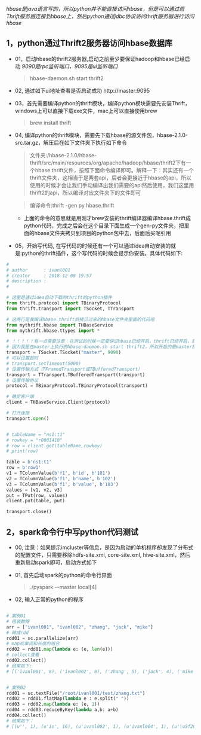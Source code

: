 *hbase是java语言写的，所以python并不能直接访问hbase，但是可以通过启Thrift服务器连接到hbase上，然后python通过jdbc协议访问thrift服务器进行访问hbase*

## 1，python通过Thrift2服务器访问hbase数据库
* 01，启动hbase的thrift2服务器,启动之前至少要保证hadoop和hbase已经启动
  *9090是rpc监听端口，9095是ui监听端口*
  > hbase-daemon.sh start thrift2


* 02, 通过如下ui地址查看是否启动成功
  http://master:9095

* 03，首先需要编译python的thrift模块，编译python模块需要先安装Thrift，windows上可以直接下载exe文件，mac上可以直接使用brew
  > brew install thrift

* 04, 编译python的thrift模块，需要先下载hbase的源文件包，hbase-2.1.0-src.tar.gz，解压后在如下文件夹下执行如下命令
  > 文件夹:/hbase-2.1.0/hbase-thrift/src/main/resources/org/apache/hadoop/hbase/thrift2下有一个hbase.thrift文件，按照下面命令编译即可。解释一下：其实还有一个thrift文件夹，这相当于是两套api，后者会更接近于hbase的api，所以使用的时候才会让我们手动编译出我们需要的api然后使用，我们这里用thrift2的api，所以编译对应文件夹下的文件即可

  > 编译命令:thrift -gen py hbase.thrift
  * 上面的命令的意思就是用刚才brew安装的thrift编译器编译hbase.thrift成python代码，完成之后会在这个目录下面生成一个gen-py文件夹，把里面的hbase文件夹拷贝到项目的python包中去，后面后买呢引用
  
* 05，开始写代码, 在写代码的时候还有一个可以通过idea自动安装的就是:python的thrift插件，这个写代码的时候会提示你安装。具体代码如下:
```python
#
# author      : ivanl001
# creator     : 2018-12-08 19:57
# description : 
# 

# 这里是通过idea自动下载的thrift的python插件
from thrift.protocol import TBinaryProtocol
from thrift.transport import TSocket, TTransport

# 这两行是我编译hbase.thrift后拷贝过来的hbase文件夹里面的代码哈
from mythrift.hbase import THBaseService
from mythrift.hbase.ttypes import *

# ！！！！！有一点需要注意：在测试的时候一定要保证hbase已经开启，thrift已经开启，就算hbase没开启，thrift也能正常开启，但是测试的时候会一直卡住，我测试的时候已经被坑死了！！！！
# 因为我是在master上执行的hbase-daemon.sh start thrift2，所以开启的是master的9090端口
transport = TSocket.TSocket("master", 9090)
# 可以设置超时
# transport.setTimeout(5000)
# 设置传输方式（TFramedTransport或TBufferedTransport）
transport = TTransport.TBufferedTransport(transport)
# 设置传输协议
protocol = TBinaryProtocol.TBinaryProtocol(transport)

# 确定客户端
client = THBaseService.Client(protocol)

# 打开连接
transport.open()


# tableName = "ns1:t1"
# rowkey = "r0001410"
# row = client.get(tableName,rowkey)
# print(row)

table = b'ns1:t1'
row = b'row1'
v1 = TColumnValue(b'f1', b'id', b'101')
v2 = TColumnValue(b'f1', b'name', b'102')
v3 = TColumnValue(b'f1', b'value', b'103')
values = [v1, v2, v3]
put = TPut(row, values)
client.put(table, put)

transport.close()
```

## 2，spark命令行中写python代码测试

* 00, 注意：如果提示imcluster等信息，是因为启动的单机程序却发现了分布式的配置文件，只需要移除hdfs-site.xml, core-site.xml, hive-site.xml，然后重新启动spark即可，启动方式如下

* 01, 首先启动spark的python的命令行界面
  > ./pyspark --master local[4]

* 02, 输入正常的python的程序
```python

# 案例01
# 组装数据
arr = ["ivanl001", "ivanl002", "zhang", "jack", "mike"]
# 转成rdd
rdd01 = sc.parallelize(arr)
# map成单词和长度的组合
rdd02 = rdd01.map(lambda e: (e, len(e)))
# collect查看
rdd02.collect()
# 结果如下:
# [('ivanl001', 8), ('ivanl002', 8), ('zhang', 5), ('jack', 4), ('mike', 4)]


# 案例02
rdd01 = sc.textFile("/root/ivanl001/test/zhang.txt")
rdd02 = rdd01.flatMap(lambda e : e.split(" "))
rdd03 = rdd02.map(lambda e: (e, 1))
rdd04 = rdd03.reduceByKey(lambda a,b: a+b)
rdd04.collect()
# 结果如下：
# [(u'', 1), (u'is', 16), (u'ivanl002', 1), (u'ivanl004', 1), (u'\u5f20\u4e39\u5cf0', 1), (u'the', 16), (u'\u563f\u563f\u563f', 1), (u'king', 16), (u'ivanl001', 12), (u'of', 16), (u'ivanl003', 1), (u'\u5389\u5bb3\u554a', 1), (u'world!', 16), (u'ivanl005', 1), (u'h', 1), (u'\u54c8\u54c8\u54c8', 1)]

```